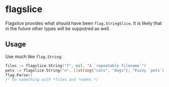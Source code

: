 flagslice
=========

Flagslice provides what should have been `flag.StringSlice`.  It is likely that
in the future other types will be suppotred as well.

Usage
-----
Use much like `flag.String`:
```go
files := flagslice.String("f", nil, "A `repeatable filename`")
pets := flagslice.String("n", []string{"cats", "dogs"}, "Fuzzy `pets`)
flag.Parse()
/* Do something with *files and *names */
```
